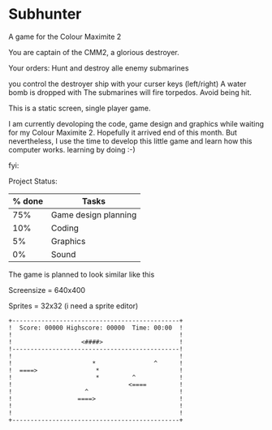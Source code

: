 # Subhunter
A game for the Colour Maximite 2

You are captain of the CMM2, a glorious destroyer.

Your orders: Hunt and destroy alle enemy submarines

you control the destroyer ship with your curser keys (left/right)
A water bomb is dropped with <SPC>
The submarines will fire torpedos. Avoid being hit.


This is a static screen, single player game.

I am currently devoloping the code, game design and graphics while waiting for my Colour Maximite 2.
Hopefully it arrived end of this month.
But nevertheless, I use the time to develop this little game and learn how this computer works.
learning by doing :-)

fyi:

Project Status:

% done | Tasks
-------|----------
75% | Game design planning
10% | Coding
 5% | Graphics
 0% | Sound


The game is planned to look similar like this

Screensize = 640x400

Sprites = 32x32   (i need a sprite editor)

```
+----------------------------------------------+
!  Score: 00000 Highscore: 00000  Time: 00:00  !
!                                              !
!                   <####>                     !
!----------------------------------------------!
!                                              !
!                      *                ^      !
!  ====>                *                      !
!                       *         ^            !
!                                <====         !
!                    ^                         !
!                  ====>                       !
!                                              !
!                                              !
+----------------------------------------------+

```
